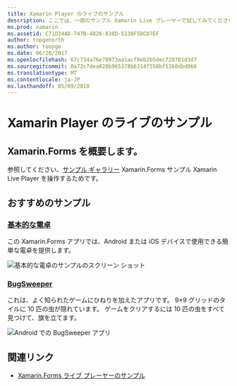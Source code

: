 ```yaml
---
title: Xamarin Player のライブのサンプル
description: ここでは、一部のサンプル Xamarin Live プレーヤーで試してみてください。
ms.prod: xamarin
ms.assetid: C71D34AD-747B-4826-838D-5138F5DCD7EF
author: topgenorth
ms.author: toopge
ms.date: 06/20/2017
ms.openlocfilehash: 67c734a76e78973aa1acf8eb2b5dec720701d3d7
ms.sourcegitcommit: 0a72c7dea020b965378b6314f558bf5360dbd066
ms.translationtype: MT
ms.contentlocale: ja-JP
ms.lasthandoff: 05/09/2018
---
```

# <a name="xamarin-live-player-samples"></a>Xamarin Player のライブのサンプル

## <a name="get-started-with-xamarinforms"></a>Xamarin.Forms を概要します。

参照してください、[サンプル ギャラリー](https://developer.xamarin.com/samples/xamarin-live-player/all/) Xamarin.Forms サンプル Xamarin Live Player を操作するためです。

## <a name="featured-samples"></a>おすすめのサンプル

### <a name="basic-calculatorhttpsdeveloperxamarincomsamplesmobileliveplayerbasiccalculator"></a>[基本的な電卓](https://developer.xamarin.com/samples/mobile/LivePlayer/BasicCalculator/)

この Xamarin.Forms アプリでは、Android または iOS デバイスで使用できる簡単な電卓を提供します。

![基本的な電卓のサンプルのスクリーン ショット](samples-images/basic-calculator-sml.png)

### <a name="bugsweeperhttpsdeveloperxamarincomsamplesmobileliveplayerbugsweeperlp"></a>[BugSweeper](https://developer.xamarin.com/samples/mobile/LivePlayer/BugSweeperLP/)

これは、よく知られたゲームにひねりを加えたアプリです。 9×9 グリッドのタイルに 10 匹の虫が隠れています。 ゲームをクリアするには 10 匹の虫をすべて見つけて、旗を立てます。

![Android での BugSweeper アプリ](samples-images/bugsweeper-sml.png)



## <a name="related-links"></a>関連リンク

- [Xamarin.Forms ライブ プレーヤーのサンプル](https://developer.xamarin.com/samples/xamarin-live-player/all/)
